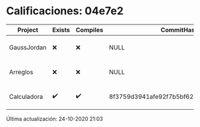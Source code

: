 # Calificaciones: 04e7e2
|Project|Exists|Compiles|CommitHash|CommitDate|CheckDate|Comments|
|-|-|-|-|-|-|-|
|GaussJordan|❌|❌|NULL|NULL|24-10-2020 21:03:48|No se encontró el archivo en PracticasComputacionI/GaussJordan/GaussJordan.cpp|
|Arreglos|❌|❌|NULL|NULL|24-10-2020 21:03:46|No se encontró el archivo en PracticasComputacionI/Arreglos/Arreglos.cpp|
|Calculadora|✔️|✔️|8f3759d3941afe92f7b5bf62ba6440d44ef454cf|14-10-2020 23:12:07|15-10-2020 21:24:12|nan|

Última actualización: 24-10-2020 21:03